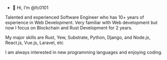 - 👋 Hi, I’m @fc0101

Talented and experienced Software Engineer who has 10+ years of experience in Web Development.
Very familiar with Web development but now I focus on Blockchain and Rust Development for 2 years.

My major skills are Rust, Yew, Substrate, Python, Django, and Node.js, React.js, Vue.js, Laravel, etc

I am always interested in new programming languages and enjoying coding.
